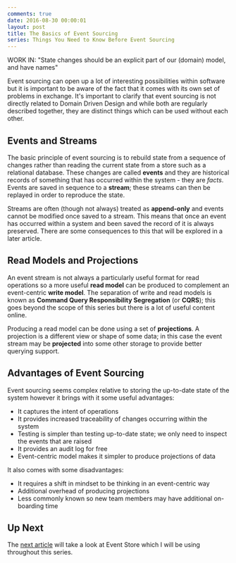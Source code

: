 ```yaml
---
comments: true
date: 2016-08-30 00:00:01
layout: post
title: The Basics of Event Sourcing
series: Things You Need to Know Before Event Sourcing
---
```


WORK IN: "State changes should be an explicit part of our (domain) model, and have names"

Event sourcing can open up a lot of interesting possibilities within software but it is important to be aware of the fact that it comes with its own set of problems in exchange. It's important to clarify that event sourcing is not directly related to Domain Driven Design and while both are regularly described together, they are distinct things which can be used without each other.

## Events and Streams

The basic principle of event sourcing is to rebuild state from a sequence of changes rather than reading the current state from a store such as a relational database.  These changes are called **events** and they are historical records of something that has occurred within the system - they are _facts_.  Events are saved in sequence to a **stream**; these streams can then be replayed in order to reproduce the state.

Streams are often (though not always) treated as **append-only** and events cannot be modified once saved to a stream. This means that once an event has occurred within a system and been saved the record of it is always preserved.  There are some consequences to this that will be explored in a later article.

## Read Models and Projections

An event stream is not always a particularly useful format for read operations so a more useful **read model** can be produced to complement an event-centric **write model**.  The separation of write and read models is known as **Command Query Responsibility Segregation** (or **CQRS**); this goes beyond the scope of this series but there is a lot of useful content online.

Producing a read model can be done using a set of **projections**.  A projection is a different view or shape of some data; in this case the event stream may be **projected** into some other storage to provide better querying support.

## Advantages of Event Sourcing

Event sourcing seems complex relative to storing the up-to-date state of the system however it brings with it some useful advantages:

- It captures the intent of operations
- It provides increased traceability of changes occurring within the system
- Testing is simpler than testing up-to-date state; we only need to inspect the events that are raised
- It provides an audit log for free
- Event-centric model makes it simpler to produce projections of data

It also comes with some disadvantages:

- It requires a shift in mindset to be thinking in an event-centric way
- Additional overhead of producing projections
- Less commonly known so new team members may have additional on-boarding time

## Up Next

The [next article](/blog/introduction-to-event-store) will take a look at Event Store which I will be using throughout this series.
